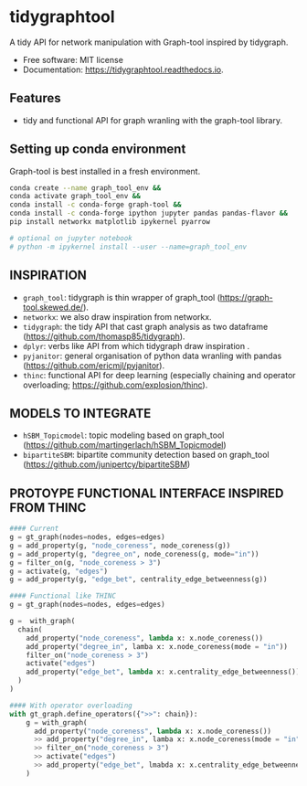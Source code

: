 
# tidygraphtool

A tidy API for network manipulation with Graph-tool inspired by tidygraph.


* Free software: MIT license
* Documentation: https://tidygraphtool.readthedocs.io.


## Features

  - tidy and functional API for graph wranling with the graph-tool library.

## Setting up conda environment

Graph-tool is best installed in a fresh environment. 

```bash
conda create --name graph_tool_env &&
conda activate graph_tool_env &&
conda install -c conda-forge graph-tool &&
conda install -c conda-forge ipython jupyter pandas pandas-flavor &&
pip install networkx matplotlib ipykernel pyarrow 

# optional on jupyter notebook
# python -m ipykernel install --user --name=graph_tool_env
```

## INSPIRATION
 - `graph_tool`: tidygraph is thin wrapper of graph_tool (https://graph-tool.skewed.de/).
 - `networkx`: we also draw inspiration from networkx.
 - `tidygraph`: the tidy API that cast graph analysis as two dataframe (https://github.com/thomasp85/tidygraph).
 - `dplyr`: verbs like API from which tidygraph draw inspiration .
 - `pyjanitor`: general organisation of python data wranling with pandas (https://github.com/ericmjl/pyjanitor).
 - `thinc`: functional API for deep learning (especially chaining and operator overloading; https://github.com/explosion/thinc).

## MODELS TO INTEGRATE
 - `hSBM_Topicmodel`: topic modeling based on graph_tool (https://github.com/martingerlach/hSBM_Topicmodel)
 - `bipartiteSBM`: bipartite community detection based on graph_tool (https://github.com/junipertcy/bipartiteSBM)



## PROTOYPE FUNCTIONAL INTERFACE INSPIRED FROM THINC

```Python
#### Current
g = gt_graph(nodes=nodes, edges=edges)
g = add_property(g, "node_coreness", node_coreness(g))
g = add_property(g, "degree_on", node_coreness(g, mode="in"))
g = filter_on(g, "node_coreness > 3")
g = activate(g, "edges")
g = add_property(g, "edge_bet", centrality_edge_betweenness(g))
```


```Python
#### Functional like THINC
g = gt_graph(nodes=nodes, edges=edges)

g =  with_graph(
  chain(
    add_property("node_coreness", lambda x: x.node_coreness())
    add_property("degree_in", lamba x: x.node_coreness(mode = "in"))
    filter_on("node_coreness > 3")
    activate("edges")
    add_property("edge_bet", lambda x: x.centrality_edge_betweenness())
  )
)
```


```Python
#### With operator overloading
with gt_graph.define_operators({">>": chain}):
    g = with_graph(
      add_property("node_coreness", lambda x: x.node_coreness()) 
      >> add_property("degree_in", lamba x: x.node_coreness(mode = "in"))
      >> filter_on("node_coreness > 3")
      >> activate("edges")
      >> add_property("edge_bet", lmabda x: x.centrality_edge_betweenness())
    )
```